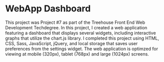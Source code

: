 # WebApp Dashboard

This project was Project #7 as part of the Treehouse Front End Web Development Techdegree. In this project, I created a web application featuring a dashboard that displays several widgets, including interactive graphs that utilize the chart.js library. I completed this project using HTML, CSS, Sass, JavaScript, jQuery, and local storage that saves user preferences from the settings widget. The web application is optimzed for viewing at mobile (320px), tablet (768px) and large (1024px) screens.
